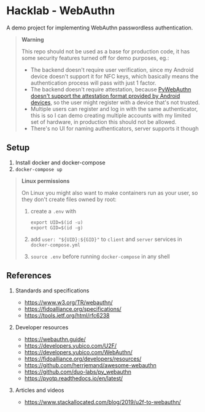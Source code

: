 # Hacklab - WebAuthn

A demo project for implementing WebAuthn passwordless authentication.

> **Warning**
>
> This repo should not be used as a base for production code, it has some security features turned off for demo purposes, eg.:
>
> - The backend doesn't require user verification, since my Android device doesn't support it for NFC keys, which basically means the authentication process will pass with just 1 factor.
> - The backend doesn't require attestation, because [PyWebAuthn doesn't support the attestation format provided by Android devices](https://github.com/duo-labs/py_webauthn/issues/28), so the user might register with a device that's not trusted.
> - Multiple users can register and log in with the same authenticator, this is so I can demo creating multiple accounts with my limited set of hardware, in production this should not be allowed.
> - There's no UI for naming authenticators, server supports it though

## Setup

1. Install docker and docker-compose
2. `docker-compose up`

> **Linux permissions**
>
> On Linux you might also want to make containers run as your user, so they don't create files owned by root:
>
> 1. create a `.env` with
>
>     ```
>     export UID=$(id -u)
>     export GID=$(id -g)
>     ```
>
> 2. add `user: "${UID}:${GID}"` to `client` and `server` services in `docker-compose.yml`
> 3. `source .env` before running `docker-compose` in any shell

## References

1. Standards and specifications

    - https://www.w3.org/TR/webauthn/
    - https://fidoalliance.org/specifications/
    - https://tools.ietf.org/html/rfc6238

2. Developer resources

    - https://webauthn.guide/
    - https://developers.yubico.com/U2F/
    - https://developers.yubico.com/WebAuthn/
    - https://fidoalliance.org/developers/resources/
    - https://github.com/herrjemand/awesome-webauthn
    - https://github.com/duo-labs/py_webauthn
    - https://pyotp.readthedocs.io/en/latest/

3. Articles and videos

    - https://www.stackallocated.com/blog/2019/u2f-to-webauthn/
